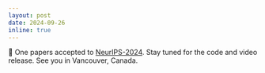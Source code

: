 ```yaml
---
layout: post
date: 2024-09-26
inline: true
---
```


🎉 One papers accepted to [NeurIPS-2024](https://neurips.cc/). Stay tuned for the code and video release. See you in Vancouver, Canada.